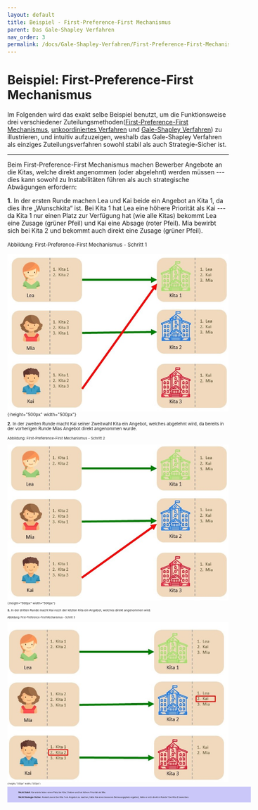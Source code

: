 ```yaml
---
layout: default
title: Beispiel - First-Preference-First Mechanismus
parent: Das Gale-Shapley Verfahren
nav_order: 3
permalink: /docs/Gale-Shapley-Verfahren/First-Preference-First-Mechanismus
---
```



<style type="text/css">
    .box{
        width: 100%;
        background-color: rgb(202, 199, 249);
        border: 5px;
        padding-left: 5%;
        padding-right: 5%;
        padding-top: 1%;
        padding-bottom: 1%;
    }
</style>


# Beispiel: First-Preference-First Mechanismus

Im Folgenden wird das exakt selbe Beispiel benutzt, um die Funktionsweise drei verschiedener Zuteilungsmethoden([First-Preference-First Mechanismus](), [unkoordiniertes Verfahren](/docs/Gale-Shapley-Verfahren/Unkoordiniertes-Verfahren) und [Gale-Shapley Verfahren](/docs/Gale-Shapley-Verfahren/Gale-Shapley-Beispiel)) zu illustrieren, und intuitiv aufzuzeigen, weshalb das Gale-Shapley Verfahren als einziges Zuteilungsverfahren sowohl stabil als auch Strategie-Sicher ist.

---

Beim First-Preference-First Mechanismus machen Bewerber Angebote an die Kitas, welche direkt angenommen (oder abgelehnt) werden müssen --- dies kann sowohl zu Instabilitäten führen als auch strategische Abwägungen erfordern:

**1.** In der ersten Runde machen Lea und Kai beide ein Angebot an Kita 1, da dies ihre „Wunschkita“ ist. Bei Kita 1 hat Lea eine höhere Priorität als Kai --- da Kita 1 nur einen Platz zur Verfügung hat (wie alle Kitas) bekommt Lea eine Zusage (grüner Pfeil) und Kai eine Absage (roter Pfeil). Mia bewirbt sich bei Kita 2 und bekommt auch direkt eine Zusage (grüner Pfeil).

<small>Abbildung: First-Preference-First Mechanismus - Schritt 1<small>

![B1.jpg](../../assets/images/B1.jpg "First-Preference-First Mechanismus - Schritt 1"){:height="500px" width="500px"}

**2.** In der zweiten Runde macht Kai seiner Zweitwahl Kita ein Angebot, welches abgelehnt wird, da bereits in der vorherigen Runde Mias Angebot direkt angenommen wurde. 

<small>Abbildung: First-Preference-First Mechanismus - Schritt 2<small>
  
![B2.jpg](../../assets/images/B2.jpg "First-Preference-First Mechanismus - Schritt 2"){:height="500px" width="500px"}

**3.** In der dritten Runde macht Kai noch der letzten Kita ein Angebot, welches direkt angenommen wird. 

<small>Abbildung: First-Preference-First Mechanismus - Schritt 3<small>
  
![B3.jpg](../../assets/images/B3.jpg "First-Preference-First Mechanismus - Schritt 3"){:height="500px" width="500px"}

<div class="box">
  <p><b>Nicht Stabil</b>: Kai würde lieber einen Platz bei Kita 2 haben und hat höhere Priorität als Mia.</p>
  <p><b>Nicht Strategie-Sicher</b>: Anstatt zuerst bei Kita 1 ein Angebot zu machen, hätte Kai einen besseren Betreuungsplatz ergattert, hätte er sich direkt in Runde 1 bei Kita 2 beworben. </p>
</div>



